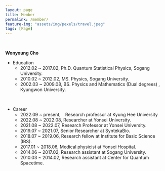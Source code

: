 ```yaml
---
layout: page
title: Member
permalink: /member/
feature-img: "assets/img/pexels/travel.jpeg"
tags: [Page]
---
```


<br>

**Wonyoung Cho**

- Education
  - 2012.02 ~ 2017.02, Ph.D. Quantum Statistical Physics, Sogang University.
  - 2010.02 ~ 2012.02, MS. Physics, Sogang University.
  - 2002.03 ~ 2009.08, BS. Physics and Mathematics (Dual degrees) , Kyungwon University.

<br>

- Career
  - 2022.09 ~ present, &ensp; Research professor at Kyung Hee University
  - 2022.08 ~ 2022.08, Researcher at Yonsei University.
  - 2021.08 ~ 2022.07, Research Professor at Yonsei University.
  - 2019.07 ~ 2021.07, Senior Researcher at SyntekaBio.
  - 2018.07 ~ 2019.06, Research fellow at Institute for Basic Science (IBS).
  - 2017.01 ~ 2018.06, Medical physicist at Yonsei Hospital.
  - 2014.06 ~ 2017.02, Research assistant at Sogang University.
  - 2010.03 ~ 2014.02, Research assistant at Center for Quantum Spacetime.
